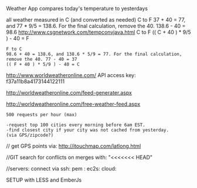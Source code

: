 Weather App
compares today's temperature to yesterdays


all weather measured in C (and converted as needed)
	C to F
	37 + 40 = 77, and 77 * 9/5 = 138.6. For the final calculation, remove the 40. 138.6 - 40 = 98.6 
	http://www.csgnetwork.com/tempconvjava.html
	C to F
	(( C + 40 ) * 9/5 ) - 40 = F

	F to C
	98.6 + 40 = 138.6, and 138.6 * 5/9 = 77. For the final calculation, remove the 40. 77 - 40 = 37
	(( F + 40 ) * 5/9 ) - 40 = C


http://www.worldweatheronline.com/
API access key:
f37a11b8a4173144122111

http://worldweatheronline.com/feed-generater.aspx

http://worldweatheronline.com/free-weather-feed.aspx

	500 requests per hour (max)

	-request top 100 cities every morning before 6am EST.
	-find closest city if your city was not cached from yesterday.
	(via GPS/zipcode?)


// get GPS points via:
http://itouchmap.com/latlong.html


//GIT search for conflicts on merges with:
"<<<<<<< HEAD"

//servers:
connect via ssh:
pem : 
ec2s:
cloud:

SETUP with LESS and EmberJs
